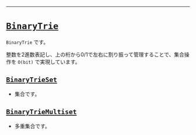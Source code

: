 _____

# [`BinaryTrie`](https://github.com/titanium-22/Library_py/tree/main/DataStructures/BinaryTrie)

`BinaryTrie` です。

整数を2進数表記し、上の桁から0/1で左右に割り振って管理することで、集合操作を `O(bit)` で実現しています。


## [`BinaryTrieSet`](BinaryTrieSet.md)
- 集合です。

## [`BinaryTrieMultiset`](BinaryTrieMultiset.md)
- 多重集合です。

